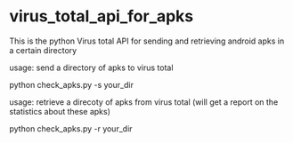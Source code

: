 virus_total_api_for_apks
========================

This is the python Virus total API for sending and retrieving android apks  in a certain directory 

usage: send a directory of apks to virus total

python check_apks.py -s  your_dir

usage: retrieve a direcoty of apks from virus total (will get a report on the statistics about these apks)

python check_apks.py -r your_dir
